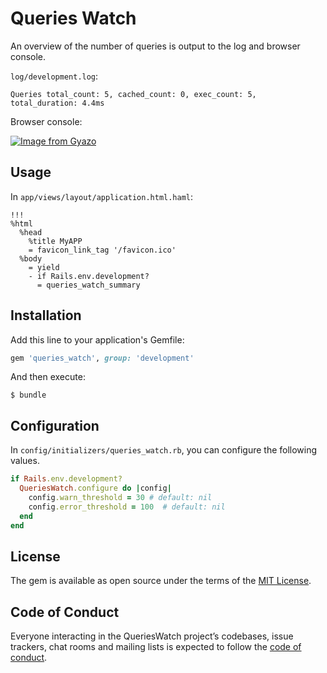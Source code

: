 # Queries Watch

An overview of the number of queries is output to the log and browser console.

`log/development.log`:

```
Queries total_count: 5, cached_count: 0, exec_count: 5, total_duration: 4.4ms
```

Browser console:

[![Image from Gyazo](https://i.gyazo.com/6cc0653c42ed02fa3b2cdb312897e40f.png)](https://gyazo.com/6cc0653c42ed02fa3b2cdb312897e40f)

## Usage

In `app/views/layout/application.html.haml`:

```haml
!!!
%html
  %head
    %title MyAPP
    = favicon_link_tag '/favicon.ico'
  %body
    = yield
    - if Rails.env.development?
      = queries_watch_summary
```

## Installation

Add this line to your application's Gemfile:

```ruby
gem 'queries_watch', group: 'development'
```

And then execute:

```
$ bundle
```

## Configuration

In `config/initializers/queries_watch.rb`, you can configure the following values.

```ruby
if Rails.env.development?
  QueriesWatch.configure do |config|
    config.warn_threshold = 30 # default: nil
    config.error_threshold = 100  # default: nil
  end
end
```

## License

The gem is available as open source under the terms of the [MIT License](https://opensource.org/licenses/MIT).

## Code of Conduct

Everyone interacting in the QueriesWatch project’s codebases, issue trackers, chat rooms and mailing lists is expected to follow the [code of conduct](https://github.com/aki77/queries_watch/blob/master/CODE_OF_CONDUCT.md).
